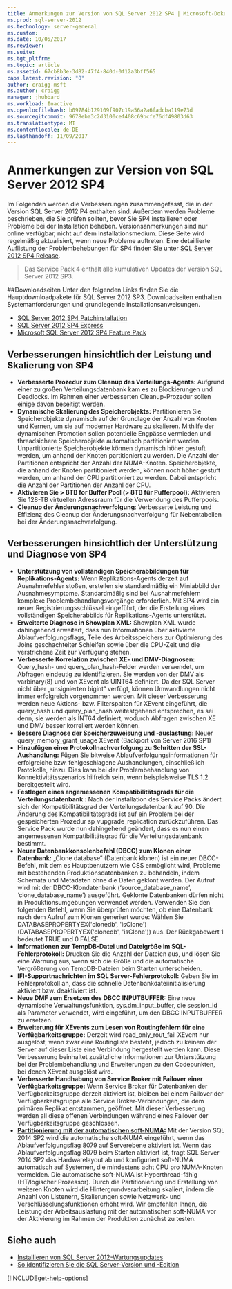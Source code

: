 ```yaml
---
title: Anmerkungen zur Version von SQL Server 2012 SP4 | Microsoft-Dokumentation
ms.prod: sql-server-2012
ms.technology: server-general
ms.custom: 
ms.date: 10/05/2017
ms.reviewer: 
ms.suite: 
ms.tgt_pltfrm: 
ms.topic: article
ms.assetid: 67cb8b3e-3d82-47f4-840d-0f12a3bff565
caps.latest.revision: "0"
author: craigg-msft
ms.author: craigg
manager: jhubbard
ms.workload: Inactive
ms.openlocfilehash: b09784b129109f907c19a56a2a6fadcba119e73d
ms.sourcegitcommit: 9678eba3c2d3100cef408c69bcfe76df49803d63
ms.translationtype: MT
ms.contentlocale: de-DE
ms.lasthandoff: 11/09/2017
---
```

# <a name="sql-server-2012-sp4-release-notes"></a>Anmerkungen zur Version von SQL Server 2012 SP4
Im Folgenden werden die Verbesserungen zusammengefasst, die in der Version SQL Server 2012 P4 enthalten sind. Außerdem werden Probleme beschrieben, die Sie prüfen sollten, bevor Sie SP4 installieren oder Probleme bei der Installation beheben. Versionsanmerkungen sind nur online verfügbar, nicht auf dem Installationsmedium. Diese Seite wird regelmäßig aktualisiert, wenn neue Probleme auftreten. Eine detaillierte Auflistung der Problembehebungen für SP4 finden Sie unter [SQL Server 2012 SP4 Release](https://go.microsoft.com/fwlink/?linkid=846937).  

> Das Service Pack 4 enthält alle kumulativen Updates der Version SQL Server 2012 SP3.
  
##<a name="download-pages"></a>Downloadseiten
Unter den folgenden Links finden Sie die Hauptdownloadpakete für SQL Server 2012 SP3. Downloadseiten enthalten Systemanforderungen und grundlegende Installationsanweisungen.
- [SQL Server 2012 SP4 Patchinstallation](https://go.microsoft.com/fwlink/?linkid=846829)
- [SQL Server 2012 SP4 Express](https://go.microsoft.com/fwlink/?linkid=846905)
- [Microsoft SQL Server 2012 SP4 Feature Pack](https://go.microsoft.com/fwlink/?linkid=846907)

##  <a name="sp4-performance-and-scale-improvements"></a>Verbesserungen hinsichtlich der Leistung und Skalierung von SP4

- **Verbesserte Prozedur zum Cleanup des Verteilungs-Agents:** Aufgrund einer zu großen Verteilungsdatenbank kam es zu Blockierungen und Deadlocks. Im Rahmen einer verbesserten Cleanup-Prozedur sollen einige davon beseitigt werden. 
- **Dynamische Skalierung des Speicherobjekts:** Partitionieren Sie Speicherobjekte dynamisch auf der Grundlage der Anzahl von Knoten und Kernen, um sie auf moderner Hardware zu skalieren. Mithilfe der dynamischen Promotion sollen potentielle Engpässe vermieden und threadsichere Speicherobjekte automatisch partitioniert werden. Unpartitionierte Speicherobjekte können dynamisch höher gestuft werden, um anhand der Knoten partitioniert zu werden. Die Anzahl der Partitionen entspricht der Anzahl der NUMA-Knoten. Speicherobjekte, die anhand der Knoten partitioniert werden, können noch höher gestuft werden, um anhand der CPU partitioniert zu werden. Dabei entspricht die Anzahl der Partitionen der Anzahl der CPU.
- **Aktivieren Sie > 8TB for Buffer Pool (> 8TB für Pufferpool):** Aktivieren Sie 128-TB virtuellen Adressraum für die Verwendung des Pufferpools.
- **Cleanup der Änderungsnachverfolgung**: Verbesserte Leistung und Effizienz des Cleanup der Änderungsnachverfolgung für Nebentabellen bei der Änderungsnachverfolgung. 

## <a name="sp4-supportability-and-diagnostics-improvements"></a>Verbesserungen hinsichtlich der Unterstützung und Diagnose von SP4

- **Unterstützung von vollständigen Speicherabbildungen für Replikations-Agents:** Wenn Replikations-Agents derzeit auf Ausnahmefehler stoßen, erstellen sie standardmäßig ein Miniabbild der Ausnahmesymptome. Standardmäßig sind bei Ausnahmefehlern komplexe Problembehandlungsvorgänge erforderlich. Mit SP4 wird ein neuer Registrierungsschlüssel eingeführt, der die Erstellung eines vollständigen Speicherabbilds für Replikations-Agents unterstützt.
- **Erweiterte Diagnose in Showplan XML:** Showplan XML wurde dahingehend erweitert, dass nun Informationen über aktivierte Ablaufverfolgungsflags, Teile des Arbeitsspeichers zur Optimierung des Joins geschachtelter Schleifen sowie über die CPU-Zeit und die verstrichene Zeit zur Verfügung stehen. 
- **Verbesserte Korrelation zwischen XE- und DMV-Diagnosen:** Query_hash- und query_plan_hash-Felder werden verwendet, um Abfragen eindeutig zu identifizieren. Sie werden von der DMV als varbinary(8) und von XEvent als UINT64 definiert. Da der SQL Server nicht über „unsignierten bigint“ verfügt, können Umwandlungen nicht immer erfolgreich vorgenommen werden. Mit dieser Verbesserung werden neue Aktions- bzw. Filterspalten für XEvent eingeführt, die query_hash und query_plan_hash weitestgehend entsprechen, es sei denn, sie werden als INT64 definiert, wodurch Abfragen zwischen XE und DMV besser korreliert werden können. 
- **Bessere Diagnose der Speicherzuweisung und -auslastung:** Neuer query_memory_grant_usage XEvent (Backport von Server 2016 SP1)
- **Hinzufügen einer Protokollnachverfolgung zu Schritten der SSL-Aushandlung:** Fügen Sie bitweise Ablaufverfolgungsinformationen für erfolgreiche bzw. fehlgeschlagene Aushandlungen, einschließlich Protokolle, hinzu. Dies kann bei der Problembehandlung von Konnektivitätsszenarios hilfreich sein, wenn beispielsweise TLS 1.2 bereitgestellt wird.
- **Festlegen eines angemessenen Kompatibilitätsgrads für die Verteilungsdatenbank :** Nach der Installation des Service Packs ändert sich der Kompatibilitätsgrad der Verteilungsdatenbank auf 90. Die Änderung des Kompatibilitätsgrads ist auf ein Problem bei der gespeicherten Prozedur sp_vupgrade_replication zurückzuführen. Das Service Pack wurde nun dahingehend geändert, dass es nun einen angemessenen Kompatibilitätsgrad für die Verteilungsdatenbank bestimmt. 
- **Neuer Datenbankkonsolenbefehl (DBCC) zum Klonen einer Datenbank:** „Clone database“ (Datenbank klonen) ist ein neuer DBCC-Befehl, mit dem es Hauptbenutzern wie CSS ermöglicht wird, Probleme mit bestehenden Produktionsdatenbanken zu behandeln, indem Schemata und Metadaten ohne die Daten geklont werden. Der Aufruf wird mit der DBCC-Klondatenbank (‘source_database_name’, ‘clone_database_name’) ausgeführt. Geklonte Datenbanken dürfen nicht in Produktionsumgebungen verwendet werden. Verwenden Sie den folgenden Befehl, wenn Sie überprüfen möchten, ob eine Datenbank nach dem Aufruf zum Klonen generiert wurde: Wählen Sie DATABASEPROPERTYEX('clonedb', 'isClone') (DATABASEPROPERTYEX('clonedb', 'isClone')) aus. Der Rückgabewert 1 bedeutet TRUE und 0 FALSE. 
- **Informationen zur TempDB-Datei und Dateigröße im SQL-Fehlerprotokoll:** Drucken Sie die Anzahl der Dateien aus, und lösen Sie eine Warnung aus, wenn sich die Größe und die automatische Vergrößerung von TempDB-Dateien beim Starten unterscheiden.
- **IFI-Supportnachrichten im SQL Server-Fehlerprotokoll:** Geben Sie im Fehlerprotokoll an, dass die schnelle Datenbankdateiinitialisierung aktiviert bzw. deaktiviert ist.
- **Neue DMF zum Ersetzen des DBCC INPUTBUFFER:** Eine neue dynamische Verwaltungsfunktion, sys.dm_input_buffer, die session_id als Parameter verwendet, wird eingeführt, um den DBCC INPUTBUFFER zu ersetzen.
- **Erweiterung für XEvents zum Lesen von Routingfehlern für eine Verfügbarkeitsgruppe:** Derzeit wird read_only_rout_fail XEvent nur ausgelöst, wenn zwar eine Routingliste besteht, jedoch zu keinem der Server auf dieser Liste eine Verbindung hergestellt werden kann. Diese Verbesserung beinhaltet zusätzliche Informationen zur Unterstützung bei der Problembehandlung und Erweiterungen zu den Codepunkten, bei denen XEvent ausgelöst wird. 
- **Verbesserte Handhabung von Service Broker mit Failover einer Verfügbarkeitsgruppe:** Wenn Service Broker für Datenbanken der Verfügbarkeitsgruppe derzeit aktiviert ist, bleiben bei einem Failover der Verfügbarkeitsgruppe alle Service Broker-Verbindungen, die dem primären Replikat entstammen, geöffnet. Mit dieser Verbesserung werden all diese offenen Verbindungen während eines Failover der Verfügbarkeitsgruppe geschlossen.
- **[Partitionierung mit der automatischen soft-NUMA:](https://msdn.microsoft.com/library/ms345357(SQL.120).aspx)** Mit der Version SQL 2014 SP2 wird die automatische soft-NUMA eingeführt, wenn das Ablaufverfolgungsflag 8079 auf Serverebene aktiviert ist. Wenn das Ablaufverfolgungsflag 8079 beim Starten aktiviert ist, fragt SQL Server 2014 SP2 das Hardwarelayout ab und konfiguriert soft-NUMA automatisch auf Systemen, die mindestens acht CPU pro NUMA-Knoten vermelden. Die automatische soft-NUMA ist Hyperthread-fähig (HT/logischer Prozessor). Durch die Partitionierung und Erstellung von weiteren Knoten wird die Hintergrundverarbeitung skaliert, indem die Anzahl von Listenern, Skalierungen sowie Netzwerk- und Verschlüsselungsfunktionen erhöht wird. Wir empfehlen Ihnen, die Leistung der Arbeitsauslastung mit der automatischen soft-NUMA vor der Aktivierung im Rahmen der Produktion zunächst zu testen.

## <a name="see-also"></a>Siehe auch
- [Installieren von SQL Server 2012-Wartungsupdates](https://msdn.microsoft.com/library/hh479746(v=sql.110).aspx)
- [So identifizieren Sie die SQL Server-Version und -Edition](https://support.microsoft.com/en-us/help/321185)

[!INCLUDE[get-help-options](../includes/paragraph-content/get-help-options.md)]
